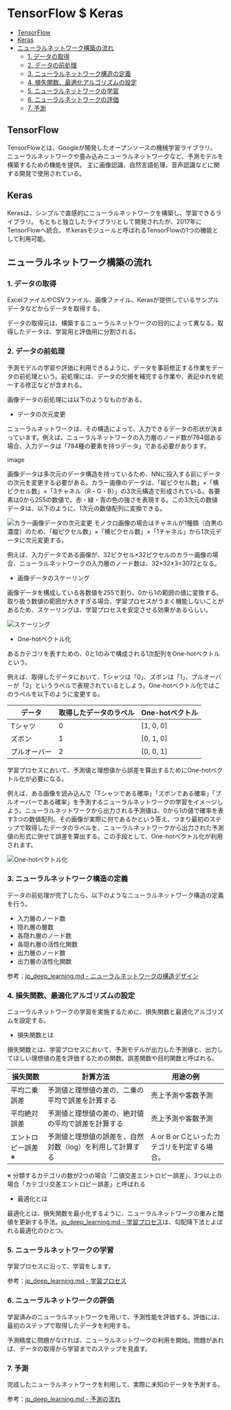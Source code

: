 # TensorFlow $ Keras

- [TensorFlow](#tensorflow)
- [Keras](#keras)
- [ニューラルネットワーク構築の流れ](#ニューラルネットワーク構築の流れ)
  - [1. データの取得](#1-データの取得)
  - [2. データの前処理](#2-データの前処理)
  - [3. ニューラルネットワーク構造の定義](#3-ニューラルネットワーク構造の定義)
  - [4. 損失関数、最適化アルゴリズムの設定](#4-損失関数最適化アルゴリズムの設定)
  - [5. ニューラルネットワークの学習](#5-ニューラルネットワークの学習)
  - [6. ニューラルネットワークの評価](#6-ニューラルネットワークの評価)
  - [7. 予測](#7-予測)


## TensorFlow
TensorFlowとは、Googleが開発したオープンソースの機械学習ライブラリ。
ニューラルネットワークや畳み込みニューラルネットワークなど、予測モデルを構築するための機能を提供。
主に画像認識、自然言語処理、音声認識などに関する開発で使用されている。　

## Keras
Kerasは、シンプルで直感的にニューラルネットワークを構築し、学習できるライブラリ。
もともと独立したライブラリとして開発されたが、2017年にTensorFlowへ統合。
tf.kerasモジュールと呼ばれるTensorFlowの1つの機能として利用可能。

## ニューラルネットワーク構築の流れ

### 1. データの取得

ExcelファイルやCSVファイル、画像ファイル、Kerasが提供しているサンプルデータなどからデータを取得する。

データの取得元は、構築するニューラルネットワークの目的によって異なる。取得したデータは、学習用と評価用に分割される。

### 2. データの前処理

予測モデルの学習や評価に利用できるように、データを事前修正する作業をデータの前処理という。前処理には、データの欠損を補完する作業や、表記ゆれを統一する修正などが含まれる。

画像データの前処理には以下のようなものがある。

- データの次元変更

ニューラルネットワークは、その構造によって、入力できるデータの形状が決まっています。例えば、ニューラルネットワークの入力層のノード数が784個ある場合、入力データは「784種の要素を持つデータ」である必要があります。

image

画像データは多次元のデータ構造を持っているため、NNに投入する前にデータの次元を変更する必要がある。カラー画像のデータは、「縦ピクセル数」×「横ピクセル数」×「3チャネル（R・G・B）」の3次元構造で形成されている。各要素は0から255の数値で、赤・緑・青の色の強さを表現する。この3次元の数値データは、以下のように、1次元の数値配列に変換できる。

![カラー画像データの次元変更](img/image-color.png)
モノクロ画像の場合はチャネルが1種類（白黒の濃度）のため、「縦ピクセル数」×「横ピクセル数」×「1チャネル」から1次元データに次元変更する。

例えば、入力データである画像が、32ピクセル×32ピクセルのカラー画像の場合、ニューラルネットワークの入力層のノード数は、32×32×3=3072となる。

- 画像データのスケーリング

画像データを構成している各数値を255で割り、0から1の範囲の値に変換する。取り扱う数値の範囲が大きすぎる場合、学習プロセスがうまく機能しないことがあるため、スケーリングは、学習プロセスを安定させる効果があるらしい。

![スケーリング](img/image-scaling.png)

- One-hotベクトル化

あるカテゴリを表すための、0と1のみで構成される1次配列をOne-hotベクトルという。

例えば、取得したデータにおいて、Tシャツは「0」、ズボンは「1」、プルオーバーが「2」というラベルで表現されているとしよう。One-hotベクトル化ではこのラベルを以下のように変更する。

|データ|取得したデータのラベル|One-hotベクトル|
|-|-|-|
|Tシャツ    |0|[1, 0, 0]|
|ズボン     |1|[0, 1, 0]|
|プルオーバー|2|[0, 0, 1]|

学習プロセスにおいて、予測値と理想値から誤差を算出するためにOne-hotベクトル化が必要になる。

例えば、ある画像を読み込んで「Tシャツである確率」「ズボンである確率」「プルオーバーである確率」を予測するニューラルネットワークの学習をイメージしよう。ニューラルネットワークから出力される予測値は、0から1の値で確率を表す3つの数値配列。その画像が実際に何であるかという答え、つまり最初のステップで取得したデータのラベルを、ニューラルネットワークから出力された予測値の形式に併せて誤差を算出する。この手段として、One-hotベクトル化が利用されます。

![One-hotベクトル化](img/image-one-hot.png)

### 3. ニューラルネットワーク構造の定義
データの前処理が完了したら、以下のようなニューラルネットワーク構造の定義を行う。

- 入力層のノード数
- 隠れ層の層数
- 各隠れ層のノード数
- 各隠れ層の活性化関数
- 出力層のノード数
- 出力層の活性化関数

参考：[jp_deep_learning.md - ニューラルネットワークの構造デザイン](jp_deep_learning.md#nn構造の設計)

### 4. 損失関数、最適化アルゴリズムの設定

ニューラルネットワークの学習を実施するために、損失関数と最適化アルゴリズムを設定する。

- 損失関数とは

損失関数とは、学習プロセスにおいて、予測モデルが出力した予測値と、出力してほしい理想値の差を評価するための関数。誤差関数や目的関数と呼ばれる。


| 損失関数 | 計算方法 | 用途の例 |
|--------|-------|----|
| 平均二乗誤差     | 予測値と理想値の差の、二乗の平均で誤差を計算する| 売上予測や客数予測 |
| 平均絶対誤差     | 予測値と理想値の差の、絶対値の平均で誤差を計算する | 売上予測や客数予測|
| エントロピー誤差 ※ | 予測値と理想値の誤差を、自然対数（log）を利用して計算する | A or B or Cといったカテゴリを判定する場合。|

※ 分類するカテゴリの数が2つの場合「二値交差エントロピー誤差」、3つ以上の場合「カテゴリ交差エントロピー誤差」と呼ばれる

- 最適化とは

最適化とは、損失関数を最小化するように、ニューラルネットワークの重みと閾値を更新する手法。[jp_deep_learning.md - 学習プロセス](jp_deep_learning.md#学習プロセス)は、勾配降下法とよばれる最適化のひとつ。

### 5. ニューラルネットワークの学習

学習プロセスに沿って、学習をします。

参考：[jp_deep_learning.md - 学習プロセス](jp_deep_learning.md#学習プロセス)

### 6. ニューラルネットワークの評価

学習済みのニューラルネットワークを用いて、予測性能を評価する。評価には、最初のステップで取得したデータを利用する。

予測精度に問題がなければ、ニューラルネットワークの利用を開始。問題があれば、データの取得から学習までのステップを見直す。

### 7. 予測

完成したニューラルネットワークを利用して、実際に未知のデータを予測する。

参考：[jp_deep_learning.md - 予測の流れ](jp_deep_learning.md#予測の流れ)
